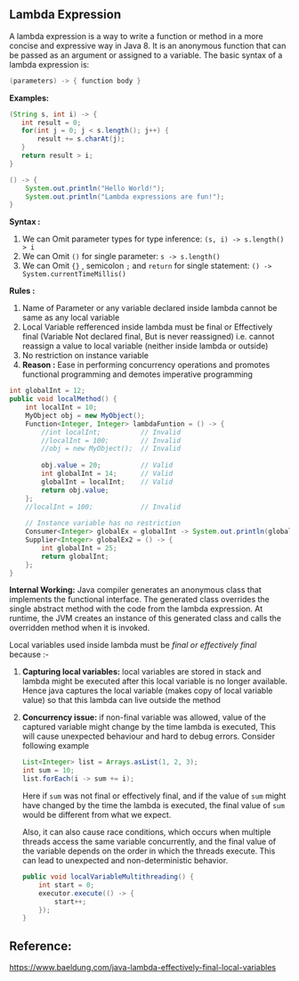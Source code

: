 ## Lambda Expression
A lambda expression is a way to write a function or method in a more concise and expressive way in Java 8. It is an anonymous function that can be passed as an argument or assigned to a variable. The basic syntax of a lambda expression is: 
```java
(parameters) -> { function body }
```

**Examples:**
```java 
(String s, int i) -> {
   int result = 0;
   for(int j = 0; j < s.length(); j++) {
       result += s.charAt(j);
   }
   return result > i;
}
```

```java 
() -> {
    System.out.println("Hello World!");
    System.out.println("Lambda expressions are fun!");
}

```

**Syntax :**
1. We can Omit parameter types for type inference: 
	`(s, i) -> s.length() > i`
2. We can Omit `()` for single parameter:
	`s -> s.length()`
3. We can Omit `{}` , semicolon `;` and `return` for single statement: 
	`() -> System.currentTimeMillis()` 

**Rules :**
1. Name of Parameter or any variable declared inside lambda cannot be same as any local variable 
2. Local Variable refferenced inside lambda must be final or Effectively final (Variable Not declared final, But is never reassigned) i.e. cannot reassign a value to local variable (neither inside lambda or outside)
3. No restriction on instance variable
4. **Reason :** Ease in performing concurrency operations and promotes functional programming and demotes imperative programming
~~~JAVA
int globalInt = 12;
public void localMethod() {  
    int localInt = 10;  
    MyObject obj = new MyObject();  
    Function<Integer, Integer> lambdaFuntion = () -> {  
        //int localInt;          // Invalid  
        //localInt = 100;        // Invalid   
        //obj = new MyObject();  // Invalid 
         
        obj.value = 20;          // Valid  
        int globalInt = 14;      // Valid
        globalInt = localInt;    // Valid
        return obj.value;  
    };
	//localInt = 100;            // Invalid
	
	// Instance variable has no restriction
	Consumer<Integer> globalEx = globalInt -> System.out.println(globalInt);
	Supplier<Integer> globalEx2 = () -> {
		int globalInt = 25;
		return globalInt;
	};
}	
~~~

**Internal Working:**
Java compiler generates an anonymous class that implements the functional interface. The generated class overrides the single abstract method with the code from the lambda expression. At runtime, the JVM creates an instance of this generated class and calls the overridden method when it is invoked. 

Local variables used inside lambda must be *final or effectively final* because :-
1. **Capturing local variables:** local variables are stored in stack and lambda might be executed after this local variable is no longer available. Hence java captures the local variable (makes copy of local variable value) so that this lambda can live outside the method
2. **Concurrency issue:** if non-final variable was allowed, value of the captured variable might change by the time lambda is executed, This will cause unexpected behaviour and hard to debug errors. Consider following example
	```java
	List<Integer> list = Arrays.asList(1, 2, 3);
	int sum = 10;
	list.forEach(i -> sum += i);	
	```
	Here if `sum` was not final or effectively final, and if the value of `sum` might have changed by the time the lambda is executed, the final value of `sum` would be different from what we expect.
	
	Also, it can also cause race conditions, which occurs when multiple threads access the same variable concurrently, and the final value of the variable depends on the order in which the threads execute. This can lead to unexpected and non-deterministic behavior.
	```java
	public void localVariableMultithreading() {
	    int start = 0;
	    executor.execute(() -> {
	        start++; 
	    }); 
	}
	```

## Reference: 
https://www.baeldung.com/java-lambda-effectively-final-local-variables